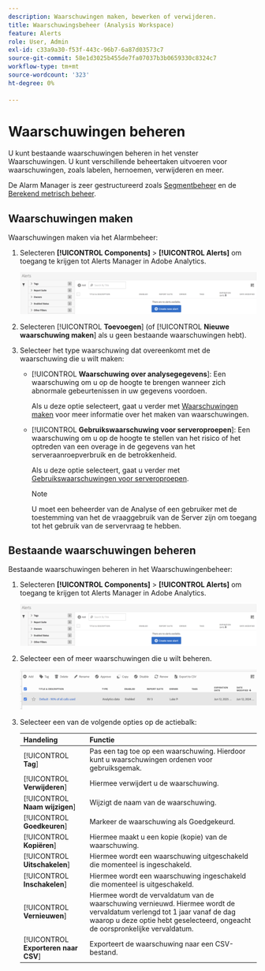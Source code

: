 ```yaml
---
description: Waarschuwingen maken, bewerken of verwijderen.
title: Waarschuwingsbeheer (Analysis Workspace)
feature: Alerts
role: User, Admin
exl-id: c33a9a30-f53f-443c-96b7-6a87d03573c7
source-git-commit: 58e1d3025b455de7fa07037b3b0659330c8324c7
workflow-type: tm+mt
source-wordcount: '323'
ht-degree: 0%

---
```



# Waarschuwingen beheren

U kunt bestaande waarschuwingen beheren in het venster Waarschuwingen. U kunt verschillende beheertaken uitvoeren voor waarschuwingen, zoals labelen, hernoemen, verwijderen en meer.

De Alarm Manager is zeer gestructureerd zoals [Segmentbeheer](https://experienceleague.adobe.com/docs/analytics/components/segmentation/segmentation-workflow/seg-manage.html) en de [Berekend metrisch beheer](https://experienceleague.adobe.com/docs/analytics/components/calculated-metrics/calcmetric-workflow/cm-manager.html).

## Waarschuwingen maken

Waarschuwingen maken via het Alarmbeheer:

1. Selecteren **[!UICONTROL Components]** > **[!UICONTROL Alerts]** om toegang te krijgen tot Alerts Manager in Adobe Analytics.

   ![](assets/alert-manager.png)

1. Selecteren [!UICONTROL **Toevoegen**] (of [!UICONTROL **Nieuwe waarschuwing maken**] als u geen bestaande waarschuwingen hebt).

1. Selecteer het type waarschuwing dat overeenkomt met de waarschuwing die u wilt maken:

   * [!UICONTROL **Waarschuwing over analysegegevens**]: Een waarschuwing om u op de hoogte te brengen wanneer zich abnormale gebeurtenissen in uw gegevens voordoen.

     Als u deze optie selecteert, gaat u verder met [Waarschuwingen maken](/help/analyze/analysis-workspace/c-intelligent-alerts/alert-builder.md) voor meer informatie over het maken van waarschuwingen.

   * [!UICONTROL **Gebruikswaarschuwing voor serveroproepen**]: Een waarschuwing om u op de hoogte te stellen van het risico of het optreden van een overage in de gegevens van het serveraanroepverbruik en de betrokkenheid.

     Als u deze optie selecteert, gaat u verder met [Gebruikswaarschuwingen voor serveroproepen](/help/admin/admin/c-server-call-usage/scu-alerts.md).

     >[!NOTE]
     >
     >U moet een beheerder van de Analyse of een gebruiker met de toestemming van het de vraaggebruik van de Server zijn om toegang tot het gebruik van de servervraag te hebben.




## Bestaande waarschuwingen beheren

Bestaande waarschuwingen beheren in het Waarschuwingenbeheer:

1. Selecteren **[!UICONTROL Components]** > **[!UICONTROL Alerts]** om toegang te krijgen tot Alerts Manager in Adobe Analytics.

   ![](assets/alert-manager.png)

1. Selecteer een of meer waarschuwingen die u wilt beheren.

   ![](assets/alert-manager-tasks.png)

1. Selecteer een van de volgende opties op de actiebalk:

   | Handeling | Functie |
   |---------|----------|
   | [!UICONTROL **Tag**] | Pas een tag toe op een waarschuwing. Hierdoor kunt u waarschuwingen ordenen voor gebruiksgemak. |
   | [!UICONTROL **Verwijderen**] | Hiermee verwijdert u de waarschuwing. |
   | [!UICONTROL **Naam wijzigen**] | Wijzigt de naam van de waarschuwing. |
   | [!UICONTROL **Goedkeuren**] | Markeer de waarschuwing als Goedgekeurd. |
   | [!UICONTROL **Kopiëren**] | Hiermee maakt u een kopie (kopie) van de waarschuwing. |
   | [!UICONTROL **Uitschakelen**] | Hiermee wordt een waarschuwing uitgeschakeld die momenteel is ingeschakeld. |
   | [!UICONTROL **Inschakelen**] | Hiermee wordt een waarschuwing ingeschakeld die momenteel is uitgeschakeld. |
   | [!UICONTROL **Vernieuwen**] | Hiermee wordt de vervaldatum van de waarschuwing vernieuwd. Hiermee wordt de vervaldatum verlengd tot 1 jaar vanaf de dag waarop u deze optie hebt geselecteerd, ongeacht de oorspronkelijke vervaldatum. |
   | [!UICONTROL **Exporteren naar CSV**] | Exporteert de waarschuwing naar een CSV-bestand. |
